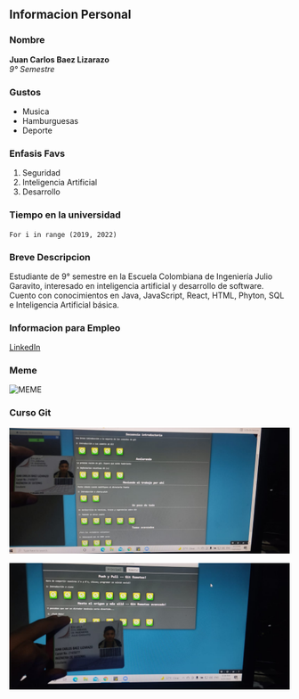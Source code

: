 ## Informacion Personal

### Nombre
**Juan Carlos Baez Lizarazo**  
*9° Semestre*  

### Gustos  
- Musica
- Hamburguesas
- Deporte

### Enfasis Favs   
1. Seguridad
2. Inteligencia Artificial  
3. Desarrollo

### Tiempo en la universidad
~~~
For i in range (2019, 2022)
~~~

### Breve Descripcion

Estudiante de 9° semestre en la Escuela Colombiana de Ingeniería Julio Garavito, interesado en inteligencia artificial y desarrollo de software. Cuento con conocimientos en Java, JavaScript, React, HTML, Phyton, SQL e Inteligencia Artificial básica.

### Informacion para Empleo

[LinkedIn](https://www.linkedin.com/in/juan-carlos-b%C3%A1ez-lizarazo-16869321a/)

### Meme
![MEME](https://televisa.brightspotcdn.com/dims4/default/370264d/2147483647/strip/true/crop/1200x901+0+150/resize/818x614!/quality/90/?url=https%3A%2F%2Ftelevisa-brightspot.s3.amazonaws.com%2Fapi%2F9b%2F25%2F796e30be4fd98fb3504efba66abc%2Fcxq-ydqxeaet55s.jpg)  


### Curso Git

![Principal](CursoPrincipal.jpeg)

![Remoto](CursoRemoto.jpeg)